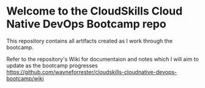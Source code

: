 # Welcome to the CloudSkills Cloud Native DevOps Bootcamp repo

This repository contains all artifacts created as I work through the bootcamp.

Refer to the repository's Wiki for documentaion and notes which I will aim to update as the bootcamp progresses https://github.com/wayneforrester/cloudskills-cloudnative-devops-bootcamp/wiki
